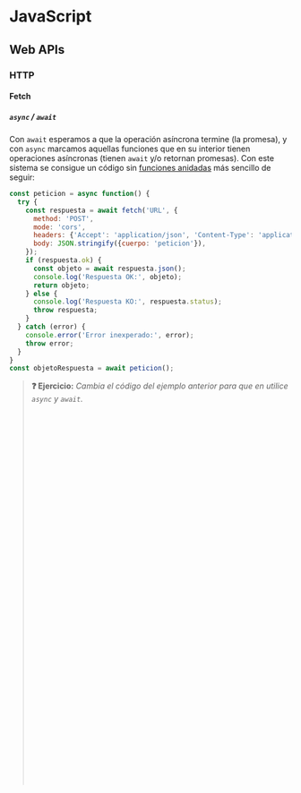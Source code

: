 # JavaScript
## Web APIs
### HTTP
#### Fetch
##### `async` / `await`

Con `await` esperamos a que la operación asíncrona termine (la promesa), y con `async` marcamos aquellas funciones que en su interior tienen operaciones asíncronas (tienen `await` y/o retornan promesas). Con este sistema se consigue un código sin [funciones anidadas](https://stackoverflow.com/questions/70777325/how-to-escape-this-callback-hell) más sencillo de seguir:

  ```js
  const peticion = async function() {
    try {
      const respuesta = await fetch('URL', {
        method: 'POST',
        mode: 'cors',
        headers: {'Accept': 'application/json', 'Content-Type': 'application/json'},
        body: JSON.stringify({cuerpo: 'peticion'}),
      });
      if (respuesta.ok) {
        const objeto = await respuesta.json();
        console.log('Respuesta OK:', objeto);
        return objeto;
      } else {
        console.log('Respuesta KO:', respuesta.status);
        throw respuesta;
      }
    } catch (error) {
      console.error('Error inexperado:', error);
      throw error;
    }
  }
  const objetoRespuesta = await peticion();
  ```

> **❓ Ejercicio:** _Cambia el código del ejemplo anterior para que en utilice `async` y `await`._
> <div class="codepen" data-height="460" data-theme-id="light" data-default-tab="js" data-editable="true" style="opacity:0" data-prefill='{"stylesheets":["https://cdn.jsdelivr.net/npm/bootstrap@5.3.0-alpha1/dist/css/bootstrap.min.css","https://cdn.jsdelivr.net/npm/bootstrap-icons@1.10.3/font/bootstrap-icons.css"]}'>
>  <pre data-lang="html">&lt;body>
> &lt;div class="card">
>   &lt;div class="card-header">Mensajes&lt;/div>
>   &lt;div class="card-body row">
>     &lt;div class="col text-center">
>       &lt;h5 id="titulo" class="card-title">No tienes mensajes&lt;/h5>
>       &lt;p id="mensaje" class="card-text">&lt;i class="bi bi-chat" style="font-size: 4rem; color:gray;">&lt;/i>&lt;/p>
>       &lt;button id="boton" type="button" class="btn btn-primary" onclick="actualizar()">Actualizar&lt;/button>
>     &lt;/div>
>   &lt;/div>
>   &lt;div id="estado" class="card-footer text-muted">Sin actualizar&lt;/div>
> &lt;/div>
> &lt;/body></pre>
> <pre data-lang="js">const peticion = async function() {
>   // Completar ...
> }
> // Lógica para cambiar la interfaz de usuario en función
> // de la respuesta recibida:
> const boton = document.getElementById('boton');
> const estado = document.getElementById('estado');
> const mostrarMensajes = function(mensajes) {
>   cambiaEstadoBoton('enabled');
>   estado.textContent = `0 mensajes - Actualizado a las ${new Date().toLocaleTimeString()}`;
> }
> const mostrarError = function(error) {
>   cambiaEstadoBoton('enabled');
>   estado.innerHTML = `&lt;i class="bi bi-exclamation-triangle-fill">&lt;/i> Error al actualizar (${error})`;
> }
> const mostrarActualizando = function() {
>   cambiaEstadoBoton('disabled');
>   estado.innerHTML = '&lt;div class="spinner-border spinner-border-sm">&lt;/div> Actualizando...';
> }
> const cambiaEstadoBoton = function(estado) {
>   boton.disabled = estado === 'disabled';
> }
> const actualizar = function() {
>   mostrarActualizando();
>   peticion();
> }
> </pre><pre data-lang="css">html { font-size: 75%; padding: 2rem; }</pre></div>